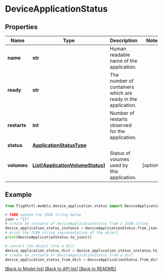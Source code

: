 # DeviceApplicationStatus


## Properties

Name | Type | Description | Notes
------------ | ------------- | ------------- | -------------
**name** | **str** | Human readable name of the application. | 
**ready** | **str** | The number of containers which are ready in the application. | 
**restarts** | **int** | Number of restarts observed for the application. | 
**status** | [**ApplicationStatusType**](ApplicationStatusType.md) |  | 
**volumes** | [**List[ApplicationVolumeStatus]**](ApplicationVolumeStatus.md) | Status of volumes used by this application. | [optional] 

## Example

```python
from flightctl.models.device_application_status import DeviceApplicationStatus

# TODO update the JSON string below
json = "{}"
# create an instance of DeviceApplicationStatus from a JSON string
device_application_status_instance = DeviceApplicationStatus.from_json(json)
# print the JSON string representation of the object
print(DeviceApplicationStatus.to_json())

# convert the object into a dict
device_application_status_dict = device_application_status_instance.to_dict()
# create an instance of DeviceApplicationStatus from a dict
device_application_status_from_dict = DeviceApplicationStatus.from_dict(device_application_status_dict)
```
[[Back to Model list]](../README.md#documentation-for-models) [[Back to API list]](../README.md#documentation-for-api-endpoints) [[Back to README]](../README.md)


